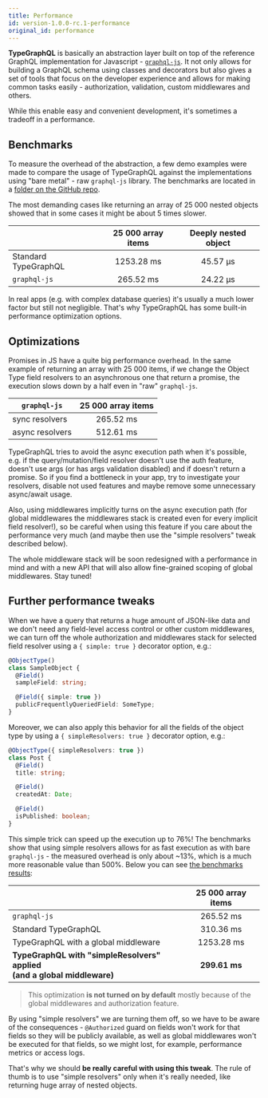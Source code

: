 ```yaml
---
title: Performance
id: version-1.0.0-rc.1-performance
original_id: performance
---
```


**TypeGraphQL** is basically an abstraction layer built on top of the reference GraphQL implementation for Javascript - [`graphql-js`](https://github.com/graphql/graphql-js). It not only allows for building a GraphQL schema using classes and decorators but also gives a set of tools that focus on the developer experience and allows for making common tasks easily - authorization, validation, custom middlewares and others.

While this enable easy and convenient development, it's sometimes a tradeoff in a performance.

## Benchmarks

To measure the overhead of the abstraction, a few demo examples were made to compare the usage of TypeGraphQL against the implementations using "bare metal" - raw `graphql-js` library. The benchmarks are located in a [folder on the GitHub repo](https://github.com/MichalLytek/type-graphql/tree/master/benchmarks).

The most demanding cases like returning an array of 25 000 nested objects showed that in some cases it might be about 5 times slower.

|                      | 25 000 array items | Deeply nested object |
| -------------------- | :----------------: | :------------------: |
| Standard TypeGraphQL |     1253.28 ms     |       45.57 μs       |
| `graphql-js`         |     265.52 ms      |       24.22 μs       |

In real apps (e.g. with complex database queries) it's usually a much lower factor but still not negligible. That's why TypeGraphQL has some built-in performance optimization options.

## Optimizations

Promises in JS have a quite big performance overhead. In the same example of returning an array with 25 000 items, if we change the Object Type field resolvers to an asynchronous one that return a promise, the execution slows down by a half even in "raw" `graphql-js`.

| `graphql-js`    | 25 000 array items |
| --------------- | :----------------: |
| sync resolvers  |     265.52 ms      |
| async resolvers |     512.61 ms      |

TypeGraphQL tries to avoid the async execution path when it's possible, e.g. if the query/mutation/field resolver doesn't use the auth feature, doesn't use args (or has args validation disabled) and if doesn't return a promise. So if you find a bottleneck in your app, try to investigate your resolvers, disable not used features and maybe remove some unnecessary async/await usage.

Also, using middlewares implicitly turns on the async execution path (for global middlewares the middlewares stack is created even for every implicit field resolver!), so be careful when using this feature if you care about the performance very much (and maybe then use the "simple resolvers" tweak described below).

The whole middleware stack will be soon redesigned with a performance in mind and with a new API that will also allow fine-grained scoping of global middlewares. Stay tuned!

## Further performance tweaks

When we have a query that returns a huge amount of JSON-like data and we don't need any field-level access control or other custom middlewares, we can turn off the whole authorization and middlewares stack for selected field resolver using a `{ simple: true }` decorator option, e.g.:

```typescript
@ObjectType()
class SampleObject {
  @Field()
  sampleField: string;

  @Field({ simple: true })
  publicFrequentlyQueriedField: SomeType;
}
```

Moreover, we can also apply this behavior for all the fields of the object type by using a `{ simpleResolvers: true }` decorator option, e.g.:

```typescript
@ObjectType({ simpleResolvers: true })
class Post {
  @Field()
  title: string;

  @Field()
  createdAt: Date;

  @Field()
  isPublished: boolean;
}
```

This simple trick can speed up the execution up to 76%! The benchmarks show that using simple resolvers allows for as fast execution as with bare `graphql-js` - the measured overhead is only about ~13%, which is a much more reasonable value than 500%. Below you can see [the benchmarks results](https://github.com/MichalLytek/type-graphql/tree/master/benchmarks):

|                                                                               | 25 000 array items |
| ----------------------------------------------------------------------------- | :----------------: |
| `graphql-js`                                                                  |     265.52 ms      |
| Standard TypeGraphQL                                                          |     310.36 ms      |
| TypeGraphQL with a global middleware                                          |     1253.28 ms     |
| **TypeGraphQL with "simpleResolvers" applied <br> (and a global middleware)** |   **299.61 ms**    |

> This optimization **is not turned on by default** mostly because of the global middlewares and authorization feature.

By using "simple resolvers" we are turning them off, so we have to be aware of the consequences - `@Authorized` guard on fields won't work for that fields so they will be publicly available, as well as global middlewares won't be executed for that fields, so we might lost, for example, performance metrics or access logs.

That's why we should **be really careful with using this tweak**. The rule of thumb is to use "simple resolvers" only when it's really needed, like returning huge array of nested objects.
